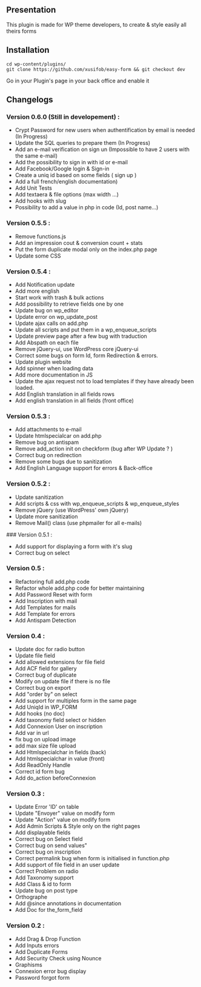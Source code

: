 ## Presentation

This plugin is made for WP theme developers, to create & style easily all theirs forms


## Installation

 ````
 cd wp-content/plugins/
 git clone https://github.com/xusifob/easy-form && git checkout dev
 ````

 Go in your Plugin's page in your back office and enable it


## Changelogs

### Version 0.6.0 (Still in developement) :
 * Crypt Password for new users when authentification by email is needed (In Progress)
 * Update the SQL queries to prepare them (In Progress)
 * Add an e-mail verification on sign un (Impossible to have 2 users with the same e-mail)
 * Add the possibility to sign in with id or e-mail
 * Add Facebook/Google login & Sign-in
 * Create a uniq id based on some fields ( sign up )
 * Add a full french/english documentation)
 * Add Unit Tests
 * Add textaera & file options (max width ...)
 * Add hooks with slug
 * Possibility to add a value in php in code (Id, post name...)


### Version 0.5.5 :
  * Remove functions.js
  * Add an impression cout & conversion count + stats
  * Put the form duplicate modal only on the index.php page
  * Update some CSS


### Version 0.5.4 :
 * Add Notification update
 * Add more english
 * Start work with trash & bulk actions
 * Add possibility to retrieve fields one by one
 * Update bug on wp_editor
 * Update error on wp_update_post
 * Update ajax calls on add.php
 * Update all scripts and put them in a wp_enqueue_scripts
 * Update preview page after a few bug with traduction
 * Add Abspath on each file
 * Remove jQuery-ui, use WordPress core jQuery-ui
 * Correct some bugs on form Id, form Redirection & errors.
 * Update plugin website
 * Add spinner when loading data
 * Add more documentation in JS
 * Update the ajax request not to load templates if they have already been loaded.
 * Add English translation in all fields rows
  * Add english translation in all fields (front office)


### Version 0.5.3 :
 * Add attachments to e-mail
 * Update htmlspecialcar on add.php
 * Remove bug on antispam
 * Remove add_action init on checkform (bug after WP Update ? )
 * Correct bug on redirection
 * Remove some bugs due to sanitization
 * Add English Language support for errors & Back-office

### Version 0.5.2 :
 * Update sanitization
 * Add scripts & css with wp_enqueue_scripts & wp_enqueue_styles
 * Remove jQuery (use WordPress' own jQuery)
 * Update more sanitization
 * Remove Mail() class (use phpmailer for all e-mails)

### Version 0.5.1 :
 * Add support for displaying a form with it's slug
 * Correct bug on select

### Version 0.5 :
 * Refactoring full add.php code
 * Refactor whole add.php code for better maintaining
 * Add Password Reset with form
 * Add Inscription with mail
 * Add Templates for mails
 * Add Template for errors
 * Add Antispam Detection

### Version 0.4 :
 * Update doc for radio button
 * Update file field
 * Add allowed extensions for file field
 * Add ACF field for gallery
 * Correct bug of duplicate
 * Modify on update file if there is no file
 * Correct bug on export
 * Add "order by" on select
 * Add support for multiples form in the same page
 * Add UniqId in WP_FORM
 * Add hooks (no doc)
 * Add taxonomy field select or hidden
 * Add Connexion User on inscription
 * Add var in url
 * fix bug on upload image
 * add max size file upload
 * Add Htmlspecialchar in fields (back)
 * Add htmlspecialchar in value (front)
 * Add ReadOnly Handle
 * Correct id form bug
 * Add do_action beforeConnexion


### Version 0.3 :

 * Update Error 'ID' on table
 * Update "Envoyer" value on modify form
 * Update "Action" value on modify form
 * Add Admin Scripts & Style only on the right pages
 * Add displayable fields
 * Correct bug on Select field
 * Correct bug on send values"
 * Correct bug on inscription
 * Correct permalink bug when form is initialised in function.php
 * Add support of file field in an user update
 * Correct Problem on radio
 * Add Taxonomy support
 * Add Class & id to form
 * Update bug on post type
 * Orthographe
 * Add @since annotations in documentation
 * Add Doc for the_form_field

### Version 0.2 :

 * Add Drag & Drop Function
 * Add Inputs errors
 * Add Duplicate Forms
 * Add Security Check using Nounce
 * Graphisms
 * Connexion error bug display
 * Password forgot form